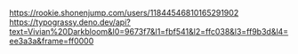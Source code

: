 https://rookie.shonenjump.com/users/11844546810165291902
https://typograssy.deno.dev/api?text=Vivian%20Darkbloom&l0=9673f7&l1=fbf541&l2=ffc038&l3=ff9b3d&l4=ee3a3a&frame=ff0000
